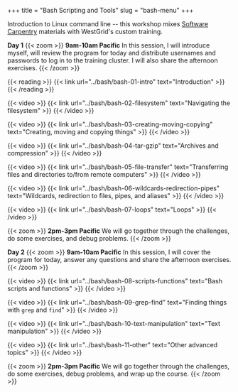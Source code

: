 +++
title = "Bash Scripting and Tools"
slug = "bash-menu"
+++

Introduction to Linux command line -- this workshop mixes
[Software Carpentry](https://software-carpentry.org) materials with WestGrid's custom training.

<!-- * online reading and videos -->
<!-- - most of this time: watching pre-recorded videos and doing exercises on their own -->
<!-- - set the pace through 1hr-long Zoom sessions -->

**Day 1**
{{< zoom >}}
<b>9am-10am Pacific</b> In this session, I will introduce myself, will review the program for today and
distribute usernames and passwords to log in to the training cluster. I will also share the afternoon
exercises.
{{< /zoom >}}

{{< reading >}}
{{< link url="../bash/bash-01-intro" text="Introduction" >}}
{{< /reading >}}

{{< video >}}
{{< link url="../bash/bash-02-filesystem" text="Navigating the filesystem" >}}
{{< /video >}}

{{< video >}}
{{< link url="../bash/bash-03-creating-moving-copying" text="Creating, moving and copying things" >}}
{{< /video >}}

{{< video >}}
{{< link url="../bash/bash-04-tar-gzip" text="Archives and compression" >}}
{{< /video >}}

{{< video >}}
{{< link url="../bash/bash-05-file-transfer" text="Transferring files and directories to/from remote computers" >}}
{{< /video >}}

{{< video >}}
{{< link url="../bash/bash-06-wildcards-redirection-pipes" text="Wildcards, redirection to files, pipes, and aliases" >}}
{{< /video >}}

{{< video >}}
{{< link url="../bash/bash-07-loops" text="Loops" >}}
{{< /video >}}

{{< zoom >}}
<b>2pm-3pm Pacific</b> We will go together through the challenges, do some exercises, and debug problems.
{{< /zoom >}}

**Day 2**
{{< zoom >}}
<b>9am-10am Pacific</b> In this session, I will cover the program for today, answer any questions and
share the afternoon exercises.
{{< /zoom >}}

{{< video >}}
{{< link url="../bash/bash-08-scripts-functions" text="Bash scripts and functions" >}}
{{< /video >}}

{{< video >}}
{{< link url="../bash/bash-09-grep-find" text="Finding things with `grep` and `find`" >}}
{{< /video >}}

{{< video >}}
{{< link url="../bash/bash-10-text-manipulation" text="Text manipulation" >}}
{{< /video >}}

{{< video >}}
{{< link url="../bash/bash-11-other" text="Other advanced topics" >}}
{{< /video >}}

{{< zoom >}}
<b>2pm-3pm Pacific</b> We will go together through the challenges, do some exercises, debug problems, and
wrap up the course.
{{< /zoom >}}
